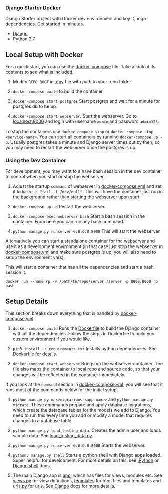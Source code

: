### Django Starter Docker

Django Starter project with Docker dev environment and key Django dependencies. Get started in minutes.

- [Django](https://docs.djangoproject.com/en/3.1/)
- Python 3.7

## Local Setup with Docker

For a quick start, you can use the [docker-compose](docker-compose.yml) file. Take a look at its contents to see what is included.

1. Modify `REPO_ROOT` in [.env](.env) file with path to your repo folder.

1. `docker-compose build` to build the container.

1. `docker-compose start postgres` Start postgres and wait for a minute for postgres db to be up.

1. `docker-compose start webserver`. Start the webserver. Go to [localhost:8000](http://localhost:8000) and login with username `admin` and password `admin123`.

To stop the containers use `docker-compose stop` or `docker-compose stop <service-name>`. You can start all containers by running `docker-compose up -d`. Usually postgres takes a minute and Django server times out by then, so you may need to restart the webserver once the postgres is up.

### Using the Dev Container
For development, you may want to a have bash session in the dev container to control when you start or stop the webserver.

1. Adjust the startup `command` of webserver in [docker-compose.yml](docker-compose.yml) and set it to `bash -c "tail -f /dev/null"`. This will have the container just run in the background rather than starting the webserver upon start.

1. `docker-compose up -d` Restart the webserver.

1. `docker-compose exec webserver bash` Start a bash session in the container. From here you can run any bash command.

1. `python manage.py runserver 0.0.0.0:8000` This will start the webserver.

Alternatively you can start a standalone container for the webserver and use it as a development environment (in that case just stop the webserver in [docker-compose.yml](docker-compose.yml) and make sure postgres is up, you will also need to setup the environment vars).

This will start a container that has all the dependencies and start a bash session it.

`docker run --name rp -v /path/to/repo/server:/server -p 8000:8000 rp bash`

## Setup Details

This section breaks down everything that is handled by [docker-compose.yml](docker-compose.yml).

1. `docker-compose build` Runs the [Dockerfile](Dockerfile) to build the Django container with all the dependencies. Follow the steps in Dockerfile to build you custom environment if you would like.

1. `pip3 install -r requirements.txt` Installs python dependencies. See [Dockerfile](Dockerfile) for details.

1. `docker-compose start webserver` Brings up the webserver container. The file also maps the container to local repo and source code, so that your changes will be reflected in the container immediately.

If you look at the `command` section in [docker-compose.yml](docker-compose.yml), you will see that it runs most of the commands below for the initial setup.

1. `python manage.py makemigrations <app-name>` and `python manage.py migrate`. These commands prepare and apply database migrations, which create the database tables for the models we add to Django. You need to run this every time you add or modify a model that requires changes to a database table.

1. `python manage.py load_testing_data`. Creates the admin user and loads sample data. See [load_testing_data.py](server/app/management/commands/load_testing_data.py).

1. `python manage.py runserver 0.0.0.0:8000` Starts the webserver.

1. `python3 manage.py shell` Starts a python shell with Django apps loaded. Super helpful for development. For more details on this, see [iPython](https://ipython.org/) or [Django shell](https://docs.djangoproject.com/en/3.1/ref/django-admin/#shell) docs.

1. The main Django app is [app](server/app), which has files for views, modules etc. See [views.py](server/app/views.py) for view definitions, [templates](server/app/templates) for html files and templates and [urls.py](server/app/urls.py) for urls. See [Django](https://docs.djangoproject.com/en/3.1/) docs for more details.








